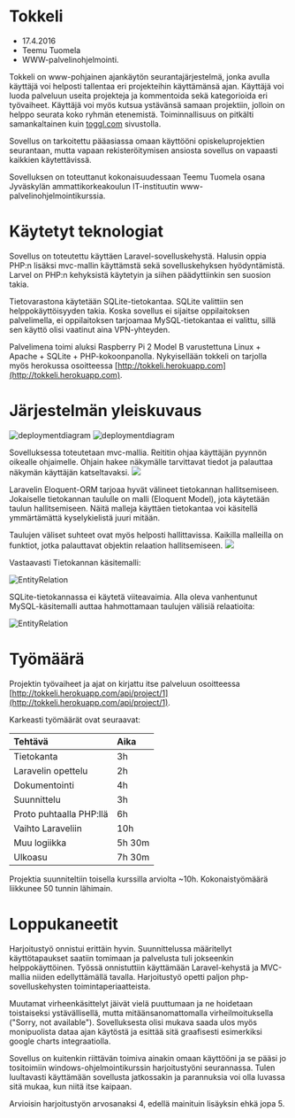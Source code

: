 # Tokkeli

* 17.4.2016
* Teemu Tuomela
* WWW-palvelinohjelmointi.

Tokkeli on www-pohjainen ajankäytön seurantajärjestelmä, jonka avulla käyttäjä voi helposti tallentaa eri projekteihin käyttämänsä ajan. Käyttäjä voi luoda palveluun useita projekteja ja kommentoida sekä kategorioida eri työvaiheet. Käyttäjä voi myös kutsua ystävänsä samaan projektiin, jolloin on helppo seurata koko ryhmän etenemistä. Toiminnallisuus on pitkälti samankaltainen kuin [toggl.com](https://toggl.com/) sivustolla.

Sovellus on tarkoitettu pääasiassa omaan käyttööni opiskeluprojektien seurantaan, mutta vapaan rekisteröitymisen ansiosta sovellus on vapaasti kaikkien käytettävissä.

Sovelluksen on toteuttanut kokonaisuudessaan Teemu Tuomela osana Jyväskylän ammattikorkeakoulun IT-instituutin www-palvelinohjelmointikurssia.

# Käytetyt teknologiat

Sovellus on toteutettu käyttäen Laravel-sovelluskehystä. Halusin oppia PHP:n lisäksi mvc-mallin käyttämstä sekä sovelluskehyksen hyödyntämistä. Larvel on PHP:n kehyksistä käytetyin ja siihen päädyttiinkin sen suosion takia.

Tietovarastona käytetään SQLite-tietokantaa. SQLite valittiin sen helppokäyttöisyyden takia. Koska sovellus ei sijaitse oppilaitoksen palvelimella, ei oppilaitoksen tarjoamaa MySQL-tietokantaa ei valittu, sillä sen käyttö olisi vaatinut aina VPN-yhteyden.

Palvelimena toimi aluksi Raspberry Pi 2 Model B varustettuna Linux + Apache + SQLite + PHP-kokoonpanolla. Nykyisellään tokkeli on tarjolla myös herokussa osoitteessa [http://tokkeli.herokuapp.com](http://tokkeli.herokuapp.com).

# Järjestelmän yleiskuvaus
![deploymentdiagram](http://student.labranet.jamk.fi/~H8705/IIM50300/deployment1.png)
![deploymentdiagram](http://student.labranet.jamk.fi/~H8705/IIM50300/deployment2.png)

Sovelluksessa toteutetaan mvc-mallia. Reititin ohjaa käyttäjän pyynnön oikealle ohjaimelle. Ohjain hakee näkymälle tarvittavat tiedot ja palauttaa näkymän käyttäjän katseltavaksi.
![](http://student.labranet.jamk.fi/~H8705/IIM50300/sequencediagram.png)

Laravelin Eloquent-ORM tarjoaa hyvät välineet tietokannan hallitsemiseen. Jokaiselle tietokannan taululle on malli (Eloquent Model), jota käytetään taulun hallitsemiseen. Näitä malleja käyttäen tietokantaa voi käsitellä ymmärtämättä kyselykielistä juuri mitään.

Taulujen väliset suhteet ovat myös helposti hallittavissa. Kaikilla malleilla on funktiot, jotka palauttavat objektin relaation hallitsemiseen.
![](http://student.labranet.jamk.fi/~H8705/IIM50300/luokkakaavio.png)

Vastaavasti Tietokannan käsitemalli:

![EntityRelation](http://student.labranet.jamk.fi/~H8705/IIM50300/entityrelation.png)

SQLite-tietokannassa ei käytetä viiteavaimia. Alla oleva vanhentunut MySQL-käsitemalli auttaa hahmottamaan taulujen välisiä relaatioita:

![EntityRelation](http://student.labranet.jamk.fi/~H8705/IIM50300/entityrelation-old.png)

# Työmäärä
Projektin työvaiheet ja ajat on kirjattu itse palveluun osoitteessa [http://tokkeli.herokuapp.com/api/project/1](http://tokkeli.herokuapp.com/api/project/1).

Karkeasti työmäärät ovat seuraavat:

|Tehtävä                |Aika|
|:----------------------|:---|
|Tietokanta             |3h|
|Laravelin opettelu     |2h|
|Dokumentointi          |4h|
|Suunnittelu            |3h|
|Proto puhtaalla PHP:llä|6h|
|Vaihto Laraveliin      |10h|
|Muu logiikka           |5h 30m|
|Ulkoasu                |7h 30m|

Projektia suunniteltiin toisella kurssilla arviolta ~10h. Kokonaistyömäärä liikkunee 50 tunnin lähimain.

# Loppukaneetit
Harjoitustyö onnistui erittäin hyvin. Suunnittelussa määritellyt käyttötapaukset saatiin tomimaan ja palvelusta tuli jokseenkin helppokäyttöinen. Työssä onnistuttiin käyttämään Laravel-kehystä ja MVC-mallia niiden edellyttämällä tavalla. Harjoitustyö opetti paljon php-sovelluskehysten toimintaperiaatteista.

Muutamat virheenkäsittelyt jäivät vielä puuttumaan ja ne hoidetaan toistaiseksi ystävällisellä, mutta mitäänsanomattomalla virheilmoituksella ("Sorry, not available"). Sovelluksesta olisi mukava saada ulos myös monipuolista dataa ajan käytöstä ja esittää sitä graafisesti esimerkiksi google charts integraatiolla.

Sovellus on kuitenkin riittävän toimiva ainakin omaan käyttööni ja se pääsi jo tositoimiin windows-ohjelmointikurssin harjoitustyöni seurannassa. Tulen luultavasti käyttämään sovellusta jatkossakin ja parannuksia voi olla luvassa sitä mukaa, kun niitä itse kaipaan.

Arvioisin harjoitustyön arvosanaksi 4, edellä mainituin lisäyksin ehkä jopa 5.
